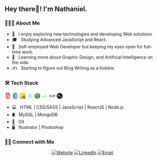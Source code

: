 

<!--
- 🔭 I’m currently working on ...
- 🌱 I’m currently learning ...
- 👯 I’m looking to collaborate on ...
- 🤔 I’m looking for help with ...
- 💬 Ask me about ...
- 📫 How to reach me: ...
- 😄 Pronouns: ...
- ⚡ Fun fact: ...
-->

<h2> Hey there👋! I'm Nathaniel.</h2>

<h3> 👨🏻‍💻 About Me </h3>

- 🤔 &nbsp; I enjoy exploring new technologies and developing Web solutions.
- 🎓 &nbsp; Studying Advanced JavaScript and React.
- 💼 &nbsp; Self-employed Web Developer but keeping my eyes open for full-time work.
- 🌱 &nbsp; Learning more about Graphic Design, and Artificial Intelligence on the side.
- ✍️ &nbsp; Starting to figure out Blog Writing as a hobbie.

<h3>🛠 Tech Stack</h3>
<code><img height="20" src="https://raw.githubusercontent.com/github/explore/80688e429a7d4ef2fca1e82350fe8e3517d3494d/topics/html/html.png"></code>
<code><img height="20" src="https://raw.githubusercontent.com/github/explore/80688e429a7d4ef2fca1e82350fe8e3517d3494d/topics/css/css.png"></code>
<code><img height="20" src="https://raw.githubusercontent.com/github/explore/80688e429a7d4ef2fca1e82350fe8e3517d3494d/topics/javascript/javascript.png"></code>
<code><img height="20" src="https://raw.githubusercontent.com/github/explore/80688e429a7d4ef2fca1e82350fe8e3517d3494d/topics/react/react.png"></code>
<code><img height="20" src="https://raw.githubusercontent.com/github/explore/80688e429a7d4ef2fca1e82350fe8e3517d3494d/topics/nodejs/nodejs.png"></code>
<code><img height="20" src="https://raw.githubusercontent.com/github/explore/80688e429a7d4ef2fca1e82350fe8e3517d3494d/topics/mysql/mysql.png"></code>
<code><img height="20" src="https://raw.githubusercontent.com/github/explore/80688e429a7d4ef2fca1e82350fe8e3517d3494d/topics/git/git.png"></code>
<code><img height="20" src="https://raw.githubusercontent.com/github/explore/80688e429a7d4ef2fca1e82350fe8e3517d3494d/topics/terminal/terminal.png"></code>
<!-- <code><img height="20" src="https://raw.githubusercontent.com/github/explore/80688e429a7d4ef2fca1e82350fe8e3517d3494d/topics/php/php.png"></code> -->

- 💻 &nbsp;  HTML | CSS/SASS | JavaScript | ReactJS | Node.js
- 🛢 &nbsp; MySQL | MongoDB
- 🔧 &nbsp; Git 
- 🖥 &nbsp; Illustrator | Photoshop

<!--[![Nathaniel's GitHub Stats](https://github-readme-stats.vercel.app/api?username=NathanielDaniels)](https://github.com/NathanielDaniels)-->
<h3> 🤝🏻 Connect with Me </h3>

<p align="center">
<a href="https://nathanieldaniels.github.io/"><img alt="Website" src="https://img.shields.io/badge/Website-www.nathanieldaniels.github.io-blue?style=flat-square&logo=google-chrome"></a>
<a href="https://www.linkedin.com/in/nathaniel-daniels/"><img alt="LinkedIn" src="https://img.shields.io/badge/LinkedIn-Nathaniel%20Daniels-blue?style=flat-square&logo=linkedin"></a>
<!-- <a href="https://www.instagram.com/nathanieldaniels_/"><img alt="Instagram" src="https://img.shields.io/badge/Instagram-nathanieldaniels_-blue?style=flat-square&logo=instagram"></a> -->
<a href="mailto:nathanieldaniels.dev@gmail.com"><img alt="Email" src="https://img.shields.io/badge/Email-NathanielDaniels.dev@gmail.com-blue?style=flat-square&logo=gmail"></a>
</p>
